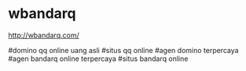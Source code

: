 # wbandarq

http://wbandarq.com/

#domino qq online uang asli
#situs qq online
#agen domino terpercaya
#agen bandarq online terpercaya
#situs bandarq online
